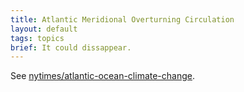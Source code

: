 ```yaml
---
title: Atlantic Meridional Overturning Circulation
layout: default
tags: topics
brief: It could dissappear.
---
```


See [nytimes/atlantic-ocean-climate-change][].

[nytimes/atlantic-ocean-climate-change]: https://www.nytimes.com/interactive/2021/03/02/climate/atlantic-ocean-climate-change.html
